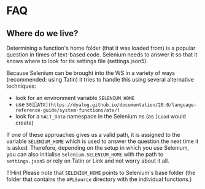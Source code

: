 # FAQ

## Where do we live?

Determining a function's home folder (that it was loaded from) is a popular question in times of text-based code. Selenium needs to answer it so that it knows where to look for its settings file (settings.json5).

Because Selenium can be brought into the WS in a variety of ways (recommended: using Tatin) it tries to handle this using several alternative techniques:

- look for an environment variable `SELENIUM_HOME`
- use `50[⎕ATX](https://dyalog.github.io/documentation/20.0/language-reference-guide/system-functions/atx/)`
- look for a `SALT_Data` namespace in the Selenium ns (as `]Load` would create)

If one of these approaches gives us a valid path, it is assigned to the variable `SELENIUM_HOME` which is used to answer the question the next time it is asked.
Therefore, depending on the setup in which you use Selenium, you can also initialise `Selenium.SELENIUM_HOME` with the path to `settings.json5` or rely on Tatin or Link and not worry about it all.

!!!Hint
   Please note that `SELENIUM_HOME` points to Selenium's base folder (the folder that contains the `APLSource` directory with the individual functions.)